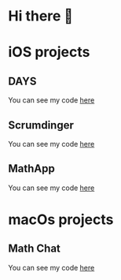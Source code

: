 # Hi there 👋



# iOS projects

## DAYS

You can see my code [here](https://github.com/OlegYakushin/Days)

## Scrumdinger 

You can see my code [here](https://github.com/OlegYakushin/Storygenerator)

## MathApp

You can see my code [here](https://github.com/OlegYakushin/MathApp)


# macOs projects

## Math Chat

You can see my code [here](https://github.com/OlegYakushin/Decimal-Math)


